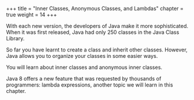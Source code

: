 +++
title = "Inner Classes, Anonymous Classes, and Lambdas"
chapter = true
weight = 14
+++

With each new version, the developers of Java make it more sophisticated.
When it was first released, Java had only 250 classes in the Java Class Library.

So far you have learnt to create a class and inherit other classes. However, Java
allows you to organize your classes in some easier ways.

You will learn about inner classes and anonymous inner classes.

Java 8 offers a new feature that was requested by thousands of programmers:
lambda expressions, another topic we will learn in this chapter.